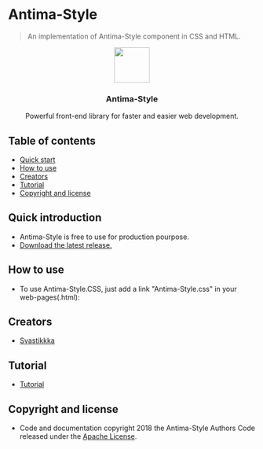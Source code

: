 
# Antima-Style

>An implementation of Antima-Style component in CSS and HTML.

<p align="center">
<img src="Images/antima-style.png" alt="" width=72 height=72>
</a>
<h3 align="center">Antima-Style</h3>
<p align="center">
Powerful front-end library for faster and easier web development.
<br>
  
  
## Table of contents

- [Quick start](#quick-introduction)
- [How to use](#how-to-use)
- [Creators](#creators)
- [Tutorial](#Tutorial)
- [Copyright and license](#copyright-and-license)


## Quick introduction
- Antima-Style is free to use for production pourpose.
- [Download the latest release.](https://github.com/Svastikkka/Antima-Style.git)

## How to use
- To use Antima-Style.CSS, just add a link  "Antima-Style.css" in your web-pages(.html):

## Creators
- [Svastikkka](https://github.com/Svastikkka)

## Tutorial
- [Tutorial](https://svastikkka.github.io/ANTIMA-STYLE/)

## Copyright and license
- Code and documentation copyright 2018 the Antima-Style Authors Code released under the [Apache License](https://github.com/Manshu-Sharma/Antima-Style/blob/master/LICENSE).
